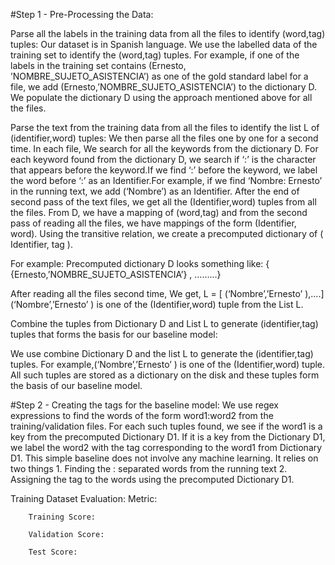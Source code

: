 
#Step 1 - Pre-Processing the Data:

Parse all the labels in the training data from all the files to identify (word,tag) tuples:
	Our dataset is in Spanish language. We use the labelled data of the training set to identify the (word,tag) tuples. For example, if one of the labels in the training set contains 
(Ernesto, ’NOMBRE_SUJETO_ASISTENCIA’) as one of the gold standard label for a file, we add (Ernesto,’NOMBRE_SUJETO_ASISTENCIA’) to the dictionary D. We populate the dictionary D using the approach mentioned above for all the files. 

Parse the text from the training data from all the files to identify the list L of (identifier,word) tuples:
	We then parse all the files one by one for a second time. In each file, We search for all the keywords from the dictionary D. For each keyword found from the dictionary D, we search if ‘:’ is the character that appears before the keyword.If we find ‘:’ before the keyword, we label the word before ‘:’ as an Identifier.For example, if we find ‘Nombre: Ernesto’ in the running text, we add (‘Nombre’) as an Identifier.  After the end of second pass of the text files, we get all the (Identifier,word)  tuples from all the files. From D, we have a mapping of (word,tag) and from the second pass of reading all the files, we have mappings of the form (Identifier, word). Using the transitive relation, we create a precomputed dictionary of ( Identifier, tag ). 

For example:
Precomputed dictionary D looks something like:
{ {Ernesto,’NOMBRE_SUJETO_ASISTENCIA’} , ……...}

After reading all the files second time, We get,
L = [ (‘Nombre’,’Ernesto’ ),....] 
(‘Nombre’,’Ernesto’ ) is one of the (Identifier,word) tuple from the List L.

Combine the tuples from Dictionary D and List L to generate (identifier,tag) tuples that forms the basis for our baseline model:

We use combine Dictionary D and the list L to generate the (identifier,tag) tuples. 
For example,(‘Nombre’,’Ernesto’ ) is one of the (Identifier,word) tuple. All such tuples are stored as a dictionary on the disk and these tuples form the basis of our baseline model.

#Step 2 - Creating the tags for the baseline model:
We use regex expressions to find the words of the form word1:word2 from the training/validation files. For each such tuples found, we see if the word1 is a key from the precomputed Dictionary D1. If it is a key from the Dictionary D1, we label the word2 with the tag corresponding to the word1 from Dictionary D1.  This simple baseline does not involve any machine learning. It relies on  two things 1. Finding the : separated words from the running text 2. Assigning the tag to the words using the precomputed Dictionary D1.

Training Dataset Evaluation:
		Metric:

		Training Score:
	
		Validation Score:
		
		Test Score:

